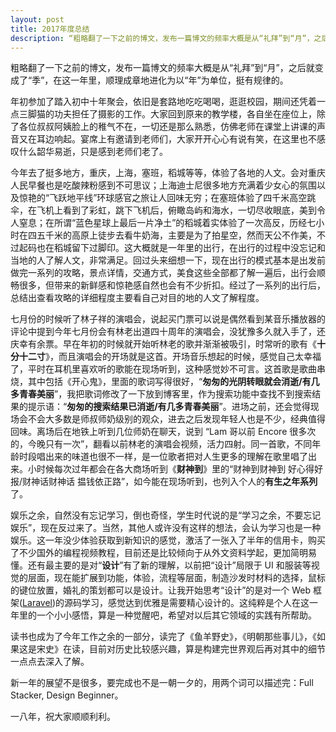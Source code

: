 ```yaml
---
layout: post
title: 2017年度总结
description: “粗略翻了一下之前的博文，发布一篇博文的频率大概是从“礼拜”到“月”，之后就变成了“季”，在这一年里，顺理成章地进化为以“年”为单位，挺有规律的。”
---
```


粗略翻了一下之前的博文，发布一篇博文的频率大概是从“礼拜”到“月”，之后就变成了“季”，在这一年里，顺理成章地进化为以“年”为单位，挺有规律的。

年初参加了踏入初中十年聚会，依旧是套路地吃吃喝喝，逛逛校园，期间还凭着一点三脚猫的功夫担任了摄影的工作。大家回到原来的教学楼，各自坐在座位上，除了各位叔叔阿姨脸上的稚气不在，一切还是那么熟悉，仿佛老师在课堂上讲课的声音又在耳边响起。宴席上有邀请到老师们，大家开开心心有说有笑，在这里也不感叹什么韶华易逝，只是感到老师们老了。

今年去了挺多地方，重庆，上海，塞班，稻城等等，体验了各地的人文。会对重庆人民早餐也是吃酸辣粉感到不可思议；上海迪士尼很多地方充满着少女心的氛围以及惊艳的“飞跃地平线”环球感官之旅让人回味无穷；在塞班体验了四千米高空跳伞，在飞机上看到了彩虹，跳下飞机后，俯瞰岛屿和海水，一切尽收眼底，美到令人窒息；在所谓“蓝色星球上最后一片净土”的稻城着实体验了一次高反，历经七小时在四五千米的高原上徒步去看牛奶海，主要是为了拍星空，然而天公不作美，不过起码也在稻城留下过脚印。这大概就是一年里的出行，在出行的过程中没忘记和当地的人了解人文，非常满足。回过头来细想一下，现在出行的模式基本是出发前做完一系列的攻略，景点详情，交通方式，美食这些全部都了解一遍后，出行会顺畅很多，但带来的新鲜感和惊艳感自然也会有不少折扣。经过了一系列的出行后，总结出查看攻略的详细程度主要看自己对目的地的人文了解程度。

七月份的时候听了林子祥的演唱会，说起买门票可以说是偶然看到某音乐播放器的评论中提到今年七月份会有林老出道四十周年的演唱会，没犹豫多久就入手了，还庆幸有余票。早在年初的时候就开始听林老的歌并渐渐被吸引，时常听的歌有《**十分十二寸**》，而且演唱会的开场就是这首。开场音乐想起的时候，感觉自己太幸福了，平时在耳机里喜欢听的歌能在现场听到，这种感觉妙不可言。这首歌是歌曲串烧，其中包括《开心鬼》，里面的歌词写得很好，“**匆匆的光阴转眼就会消逝/有几多青春美丽**”，我把歌词修改了一下放到博客里，作为搜索功能中查找不到搜索结果的提示语：“**匆匆的搜索结果已消逝/有几多青春美丽**”。进场之前，还会觉得现场会不会大多数是师叔师奶级别的观众，进去之后发现年轻人也是不少，经典值得回味。离场后在地铁上听到几位师奶在聊天，说到 “Lam 哥以前 Encore 很多次的，今晚只有一次”，翻看以前林老的演唱会视频，活力四射。同一首歌，不同年龄时段唱出来的味道也很不一样，是一位歌者把对人生更多的理解在歌里唱了出来。小时候每次过年都会在各大商场听到《**财神到**》里的“财神到财神到 好心得好报/财神话财神话 揾钱依正路”，如今能在现场听到，也列入个人的**有生之年系列**了。

娱乐之余，自然没有忘记学习，倒也奇怪，学生时代说的是“学习之余，不要忘记娱乐”，现在反过来了。当然，其他人或许没有这样的想法，会认为学习也是一种娱乐。这一年没少体验获取到新知识的感觉，激活了一张入了半年的信用卡，购买了不少国外的编程视频教程，目前还是比较倾向于从外文资料学起，更加简明易懂。还有最主要的是对“**设计**”有了新的理解，以前把“设计”局限于 UI 和服装等视觉的层面，现在能扩展到功能，体验，流程等层面，制造沙发时材料的选择，鼠标的键位放置，婚礼的策划都可以是设计。让我开始思考“设计”的是对一个 Web 框架(<a href="https://laravel.com" target="_blank">Laravel</a>)的源码学习，感觉达到优雅是需要精心设计的。这纯粹是个人在这一年里的一个小小感悟，算是一种觉醒吧，希望对以后其它领域的实践有所帮助。

读书也成为了今年工作之余的一部分，读完了《鱼羊野史》，《明朝那些事儿》，《如果这是宋史》在读，目前对历史比较感兴趣，算是构建完世界观后再对其中的细节一点点去深入了解。

新一年的展望不是很多，要完成也不是一朝一夕的，用两个词可以描述完：Full Stacker, Design Beginner。

一八年，祝大家顺顺利利。
